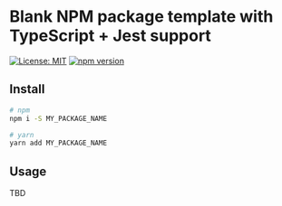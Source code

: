 # Blank NPM package template with TypeScript + Jest support

<!-- ![Build Status]() -->

[![License: MIT](https://img.shields.io/badge/License-MIT-green.svg)](LICENSE.md)
[![npm version](https://badge.fury.io/js/MY_PACKAGE_NAME.svg)](https://badge.fury.io/js/MY_PACKAGE_NAME)

## Install

```sh
# npm
npm i -S MY_PACKAGE_NAME

# yarn
yarn add MY_PACKAGE_NAME
```

## Usage

TBD
